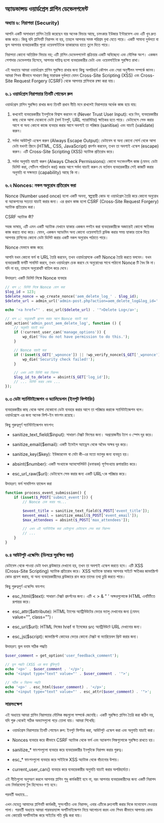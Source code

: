 অ্যাডভান্সড ওয়ার্ডপ্রেস প্লাগিন ডেভেলপমেন্ট
--------------------------------------------
### অধ্যায় ৬: নিরাপত্তা (Security)


আপনি একটি অসাধারণ প্লাগিন তৈরি করেছেন যার অনেক ফিচার আছে, চমৎকার ইউজার ইন্টারফেস এবং এটি খুব দ্রুত কাজ করে। কিন্তু যদি প্লাগিনটি নিরাপদ না হয়, তাহলে আপনার সমস্ত পরিশ্রম বৃথা যেতে পারে। একটি সামান্য দুর্বলতা বা ভুল আপনার ব্যবহারকারীর পুরো ওয়েবসাইটকে হ্যাকারদের হাতে তুলে দিতে পারে।

নিরাপত্তা কোনো অতিরিক্ত ফিচার নয়; এটি প্লাগিন ডেভেলপমেন্ট প্রক্রিয়ার একটি অবিচ্ছেদ্য এবং মৌলিক অংশ। একজন পেশাদার ডেভেলপার হিসেবে, আপনার দায়িত্ব হলো ব্যবহারকারীর ডেটা এবং ওয়েবসাইটকে সুরক্ষিত রাখা।

এই অধ্যায়ে আমরা ওয়ার্ডপ্রেস প্লাগিন সুরক্ষিত রাখার জন্য কিছু অপরিহার্য কৌশল এবং সেরা অনুশীলন সম্পর্কে জানব। আমরা শিখব কীভাবে সাধারণ কিন্তু মারাত্মক দুর্বলতা যেমন Cross-Site Scripting (XSS) এবং Cross-Site Request Forgery (CSRF) থেকে আপনার প্লাগিনকে রক্ষা করা যায়।

### **৬.১ ওয়ার্ডপ্রেস নিরাপত্তার তিনটি গোল্ডেন রুল**

ওয়ার্ডপ্রেস প্লাগিন সুরক্ষিত রাখার জন্য তিনটি প্রধান নীতি মনে রাখলেই নিরাপত্তার অর্ধেক কাজ হয়ে যায়:

1.  কখনোই ব্যবহারকারীর ইনপুটকে বিশ্বাস করবেন না (Never Trust User Input): ধরে নিন, ব্যবহারকারীর কাছ থেকে আসা যেকোনো ডেটা (ফর্ম ইনপুট, URL প্যারামিটার) ক্ষতিকর হতে পারে। ডেটাবেসে সেভ করার আগে বা অন্য কোনো কাজে ব্যবহার করার আগে অবশ্যই তা পরিষ্কার (sanitise) এবং যাচাই (validate) করুন।

2.  সর্বদা আউটপুট এস্কেপ করুন (Always Escape Output): ডেটাবেস বা অন্য কোনো সোর্স থেকে আসা ডেটা যখনই স্ক্রিনে (HTML, CSS, JavaScript) প্রদর্শন করবেন, তখন তা অবশ্যই এস্কেপ (escape) করুন। এটি Cross-Site Scripting (XSS) অ্যাটাক প্রতিরোধ করে।

3.  সর্বদা অনুমতি যাচাই করুন (Always Check Permissions): কোনো সংবেদনশীল কাজ (যেমন: ডেটা ডিলিট করা, সেটিংস পরিবর্তন করা) করার আগে সর্বদা যাচাই করুন যে বর্তমান ব্যবহারকারীর সেই কাজটি করার অনুমতি বা সক্ষমতা (capability) আছে কি না।


### **৬.২ Nonces: নকল অনুরোধ প্রতিরোধ করা**

Nonce (Number used once) হলো একটি অনন্য, স্বল্পস্থায়ী কোড যা ওয়ার্ডপ্রেস তৈরি করে কোনো অনুরোধ বা অ্যাকশনের সত্যতা যাচাই করার জন্য। এর প্রধান কাজ হলো CSRF (Cross-Site Request Forgery) অ্যাটাক প্রতিরোধ করা।

CSRF অ্যাটাক কী?

সহজ ভাষায়, এটি এমন একটি অ্যাটাক যেখানে হ্যাকার একজন লগইন করা ব্যবহারকারীকে অজান্তেই কোনো ক্ষতিকর কাজ করতে বাধ্য করে। যেমন, একজন অ্যাডমিন অন্য কোনো ওয়েবসাইটে ব্রাউজ করার সময় হ্যাকার তাকে দিয়ে আপনার প্লাগিনের কোনো ডেটা ডিলিট করার একটি নকল অনুরোধ পাঠাতে পারে।

Nonce যেভাবে কাজ করে:

আপনি যখন কোনো ফর্ম বা URL তৈরি করবেন, তখন ওয়ার্ডপ্রেসকে একটি Nonce তৈরি করতে বলবেন। যখন ব্যবহারকারী ফর্মটি সাবমিট করবে, তখন ওয়ার্ডপ্রেস চেক করবে যে অনুরোধের সাথে পাঠানো Nonce টি বৈধ কি না। যদি না হয়, তাহলে অনুরোধটি বাতিল করে দেবে।

উদাহরণ: একটি ডিলিট লিঙ্কে Nonce ব্যবহার

```php
// ধাপ ১: ডিলিট লিঙ্কে Nonce যোগ করা
$log_id = 123;
$delete_nonce = wp_create_nonce('aem_delete_log_' . $log_id);
$delete_url = admin_url('admin-post.php?action=aem_delete_log&log_id=' . $log_id . '&_wpnonce=' . $delete_nonce);

echo '<a href="' . esc_url($delete_url) . '">Delete Log</a>';

// ধাপ ২: অনুরোধটি প্রসেস করার আগে Nonce যাচাই করা
add_action('admin_post_aem_delete_log', function () {
    // অনুমতি যাচাই করা
    if (!current_user_can('manage_options')) {
        wp_die('You do not have permission to do this.');
    }

    // Nonce যাচাই করা
    if (!isset($_GET['_wpnonce']) || !wp_verify_nonce($_GET['_wpnonce'], 'aem_delete_log_' . $_GET['log_id'])) {
        wp_die('Security check failed!');
    }

    // এখন ডেটা ডিলিট করা নিরাপদ
    $log_id_to_delete = absint($_GET['log_id']);
    // ... ডিলিট করার কোড ...
});
```

### **৬.৩ ডেটা স্যানিটাইজেশন ও ভ্যালিডেশন (ইনপুট ফিল্টারিং)**

ব্যবহারকারীর কাছ থেকে আসা যেকোনো ডেটা ব্যবহার করার আগে তা পরিষ্কার করাকে স্যানিটাইজেশন বলে। ওয়ার্ডপ্রেসে এর জন্য অনেক বিল্ট-ইন ফাংশন রয়েছে।

কিছু গুরুত্বপূর্ণ স্যানিটাইজেশন ফাংশন:

*   sanitize\_text\_field($input): সাধারণ টেক্সট ফিল্ডের জন্য। অপ্রয়োজনীয় ট্যাগ ও স্পেস দূর করে।

*   sanitize\_email($email): একটি ইমেইল অ্যাড্রেস থেকে অবৈধ অক্ষর দূর করে।

*   sanitize\_key($key): ইউজারনেম বা মেটা কী-এর মতো ভ্যালুর জন্য ব্যবহৃত হয়।

*   absint($number): একটি সংখ্যাকে অ্যাবসোলিউট (ধনাত্মক) পূর্ণসংখ্যায় রূপান্তরিত করে।

*   esc\_url\_raw($url): ডেটাবেসে সেভ করার জন্য একটি URL-কে পরিষ্কার করে।


উদাহরণ: ফর্ম সাবমিশন হ্যান্ডেল করা

```php
function process_event_submission() {
    if (isset($_POST['submit_event'])) {
        // Nonce চেক করার পর...

        $event_title = sanitize_text_field($_POST['event_title']);
        $event_email = sanitize_email($_POST['event_email']);
        $max_attendees = absint($_POST['max_attendees']);

        // এখন এই স্যানিটাইজ করা ডেটাগুলো ডেটাবেসে সেভ করা নিরাপদ
        // ...
    }
}
```
### **৬.৪ আউটপুট এস্কেপিং (ডিসপ্লে সুরক্ষিত করা)**

ডেটাবেস থেকে পাওয়া ডেটা যখন ব্রাউজারে দেখানো হয়, তখন তা অবশ্যই এস্কেপ করতে হবে। এটি XSS (Cross-Site Scripting) অ্যাটাক প্রতিরোধ করে। XSS অ্যাটাকে হ্যাকার আপনার সাইটে ক্ষতিকর জাভাস্ক্রিপ্ট কোড প্রবেশ করায়, যা অন্য ব্যবহারকারীদের ব্রাউজারে রান করে তাদের তথ্য চুরি করতে পারে।

কিছু গুরুত্বপূর্ণ এস্কেপিং ফাংশন:

*   esc\_html($text): সাধারণ টেক্সট প্রদর্শনের জন্য। এটি < > & " ' অক্ষরগুলোকে HTML এনটিটিতে রূপান্তর করে।

*   esc\_attr($attribute): HTML ট্যাগের অ্যাট্রিবিউটের ভেতর ভ্যালু দেখানোর জন্য (যেমন: value="", class="")।

*   esc\_url($url): HTML লিঙ্কের href বা ইমেজের src অ্যাট্রিবিউটে URL দেখানোর জন্য।

*   esc\_js($script): জাভাস্ক্রিপ্ট কোডের ভেতর কোনো টেক্সট বা ভ্যারিয়েবল প্রিন্ট করার জন্য।


উদাহরণ: ভুল বনাম সঠিক পদ্ধতি

```php
$user_comment = get_option('user_feedback_comment');

// ভুল পদ্ধতি (XSS এর জন্য ঝুঁকিপূর্ণ)
echo '<p>' . $user_comment . '</p>';
echo '<input type="text" value="' . $user_comment . '">';

// সঠিক ও নিরাপদ পদ্ধতি
echo '<p>' . esc_html($user_comment) . '</p>';
echo '<input type="text" value="' . esc_attr($user_comment) . '">';
```

### সারসংক্ষেপ

এই অধ্যায়ে আমরা প্লাগিন নিরাপত্তার মৌলিক স্তম্ভগুলো সম্পর্কে জেনেছি। একটি সুরক্ষিত প্লাগিন তৈরি করা কঠিন নয়, যদি শুরু থেকেই সঠিক অভ্যাসগুলো গড়ে তোলা যায়। আমরা শিখেছি:

*   ওয়ার্ডপ্রেস নিরাপত্তার তিনটি গোল্ডেন রুল: ইনপুট ফিল্টার করা, আউটপুট এস্কেপ করা এবং অনুমতি যাচাই করা।

*   Nonces ব্যবহার করে কীভাবে CSRF অ্যাটাক থেকে ফর্ম এবং অ্যাকশন লিঙ্কগুলোকে সুরক্ষিত রাখতে হয়।

*   sanitize\_\* ফাংশনগুলো ব্যবহার করে ব্যবহারকারীর ইনপুটকে নিরাপদ করার গুরুত্ব।

*   esc\_\* ফাংশনগুলো ব্যবহার করে সাইটকে XSS অ্যাটাক থেকে বাঁচানোর উপায়।

*   current\_user\_can() ব্যবহার করে ব্যবহারকারীর অনুমতি যাচাই করার অপরিহার্যতা।


এই নীতিগুলো অনুসরণ করলে আপনার প্লাগিন শুধু কার্যকরীই হবে না, বরং আপনার ব্যবহারকারীদের জন্য একটি নিরাপদ এবং নির্ভরযোগ্য টুল হিসেবেও গণ্য হবে।

পরবর্তী অধ্যায়ে...

এখন যেহেতু আমাদের প্লাগিনটি কার্যকরী, সুসংগঠিত এবং নিরাপদ, এবার এটিকে দ্রুতগামী করার দিকে মনোযোগ দেওয়ার পালা। পরবর্তী অধ্যায়ে আমরা পারফরম্যান্স অপটিমাইজেশন নিয়ে আলোচনা করব এবং শিখব কীভাবে আপনার কোড এবং কোয়েরি অপটিমাইজ করে সাইটের গতি বৃদ্ধি করা যায়।